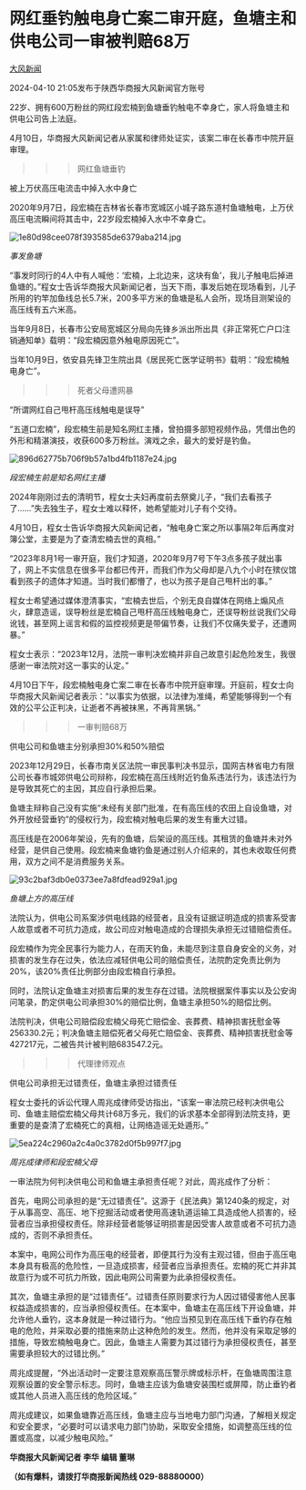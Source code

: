 # 网红垂钓触电身亡案二审开庭，鱼塘主和供电公司一审被判赔68万

[](https://news.qq.com/omn/author/8QMc33he7oYUvzzZ)

[大风新闻](https://news.qq.com/omn/author/8QMc33he7oYUvzzZ)

2024-04-10 21:05发布于陕西华商报大风新闻官方账号

22岁、拥有600万粉丝的网红段宏楠到鱼塘垂钓触电不幸身亡，家人将鱼塘主和供电公司告上法庭。

4月10日，华商报大风新闻记者从家属和律师处证实，该案二审在长春市中院开庭审理。

>>>网红鱼塘垂钓

被上万伏高压电流击中掉入水中身亡

2020年9月7日，段宏楠在吉林省长春市宽城区小城子路东道村鱼塘触电，上万伏高压电流瞬间将其击中，22岁段宏楠掉入水中不幸身亡。

![1e80d98cee078f393585de6379aba214.jpg](https://raw.githubusercontent.com/qqhsx/qqnews_image/main/2024/04/10/网红垂钓触电身亡案二审开庭，鱼塘主和供电公司一审被判赔68万/1e80d98cee078f393585de6379aba214.jpg)

_事发鱼塘_

“事发时同行的4人中有人喊他：‘宏楠，上北边来，这块有鱼’，我儿子触电后掉进鱼塘的。”程女士告诉华商报大风新闻记者，当天下雨，事发后她在现场看到，儿子所用的钓竿加鱼线总长5.7米，200多平方米的鱼塘是私人会所，现场目测架设的高压线有五六米高。

当年9月8日，长春市公安局宽城区分局向先锋乡派出所出具《非正常死亡户口注销通知单》载明：“段宏楠因意外触电原因死亡”。

当年10月9日，依安县先锋卫生院出具《居民死亡医学证明书》载明：“段宏楠触电身亡”。

>>>死者父母遭网暴

“所谓网红自己甩杆高压线触电是误导”

“五道口宏楠”，段宏楠生前是知名网红主播，曾拍摄多部短视频作品，凭借出色的外形和精湛演技，收获600多万粉丝。演戏之余，最大的爱好是钓鱼。

![896d62775b706f9b57a1bd4fb1187e24.jpg](https://raw.githubusercontent.com/qqhsx/qqnews_image/main/2024/04/10/网红垂钓触电身亡案二审开庭，鱼塘主和供电公司一审被判赔68万/896d62775b706f9b57a1bd4fb1187e24.jpg)

_段宏楠生前是知名网红主播_

2024年刚刚过去的清明节，程女士夫妇再度前去祭奠儿子，“我们去看孩子了……”失去独生子，程女士难以释怀，她希望能对儿子有个交待。

4月10日，程女士告诉华商报大风新闻记者，“触电身亡案之所以事隔2年后再度对簿公堂，主要是为了查清宏楠去世的真相。”

“2023年8月1号一审开庭，我们才知道，2020年9月7号下午3点多孩子就出事了，网上不实信息在很多平台都已传开，而我们作为父母却是八九个小时在殡仪馆看到孩子的遗体才知道。当时我们都懵了，也以为孩子是自己甩杆出的事。”

程女士希望通过媒体澄清事实，“宏楠去世后，个别无良自媒体在网络上煽风点火，肆意造谣，误导粉丝是宏楠自己甩杆高压线触电身亡，还误导粉丝说我们父母讹钱，甚至网上谣言和假的监控视频更是带偏节奏，让我们不仅痛失爱子，还遭网暴。”

程女士表示：“2023年12月，法院一审判决宏楠并非自己故意引起危险发生，我很感谢一审法院对这一事实的认定。”

4月10日下午，段宏楠触电身亡案二审在长春市中院开庭审理。开庭前，程女士向华商报大风新闻记者表示：“以事实为依据，以法律为准绳，希望能够得到一个有效的公平公正判决，让逝者不再被抹黑，不再背黑锅。”

>>>一审判赔68万

供电公司和鱼塘主分别承担30%和50%赔偿

2023年12月29日，长春市南关区法院一审民事判决书显示，国网吉林省电力有限公司长春市城郊供电公司辩称，段宏楠在高压线附近钓鱼系违法行为，该违法行为是导致其死亡的主因，其应自行承担后果。

鱼塘主辩称自己没有实施“未经有关部门批准，在有高压线的农田上自设鱼塘，对外开放经营垂钓”的侵权行为，段宏楠对触电后果的发生有重大过错。

高压线是在2006年架设，先有的鱼塘，后架设的高压线。其租赁的鱼塘并未对外经营，是供自己使用。段宏楠来鱼塘钓鱼是通过别人介绍来的，其也未收取任何费用，双方之间不是消费服务关系。

![93c2baf3db0e0373ee7a8fdfead929a1.jpg](https://raw.githubusercontent.com/qqhsx/qqnews_image/main/2024/04/10/网红垂钓触电身亡案二审开庭，鱼塘主和供电公司一审被判赔68万/93c2baf3db0e0373ee7a8fdfead929a1.jpg)

_鱼塘上方的高压线_

法院认为，供电公司系案涉供电线路的经营者，且没有证据证明造成的损害系受害人故意或者不可抗力造成，故公司应对触电造成的合理损失承担无过错赔偿责任。

段宏楠作为完全民事行为能力人，在雨天钓鱼，未能尽到注意自身安全的义务，对损害的发生存在过失，依法应减轻供电公司的赔偿责任，法院酌定免责比例为20%，该20%责任比例部分由段宏楠自行承担。

同时，法院认定鱼塘主对损害后果的发生存在过错。法院根据案件事实以及公安询问笔录，酌定供电公司承担30%的赔偿比例，鱼塘主承担50%的赔偿比例。

法院判决，供电公司赔偿段宏楠父母死亡赔偿金、丧葬费、精神损害抚慰金等256330.2元；判决鱼塘主赔偿死者父母死亡赔偿金、丧葬费、精神损害抚慰金等427217元，二被告共计被判赔683547.2元。

>>>代理律师观点

供电公司承担无过错责任，鱼塘主承担过错责任

程女士委托的诉讼代理人周兆成律师受访指出，“该案一审法院已经判决供电公司、鱼塘主赔偿宏楠父母共计68万多元，我们的诉求基本全部得到法院支持，更重要的是查清了宏楠死亡的真相，让网络造谣无处遁形。”

![5ea224c2960a2c4a0c3782d0f5b997f7.jpg](https://raw.githubusercontent.com/qqhsx/qqnews_image/main/2024/04/10/网红垂钓触电身亡案二审开庭，鱼塘主和供电公司一审被判赔68万/5ea224c2960a2c4a0c3782d0f5b997f7.jpg)

_周兆成律师和段宏楠父母_

一审法院为何判决供电公司和鱼塘主承担责任呢？对此，周兆成作了分析：

首先，电网公司承担的是“无过错责任”。这源于《民法典》第1240条的规定，对于从事高空、高压、地下挖掘活动或者使用高速轨道运输工具造成他人损害的，经营者应当承担侵权责任。除非经营者能够证明损害是因受害人故意或者不可抗力造成的，否则不承担责任。

本案中，电网公司作为高压电的经营者，即便其行为没有主观过错，但由于高压电本身具有极高的危险性，一旦造成损害，经营者应当承担责任。宏楠的死亡并非其故意行为或不可抗力所致，因此电网公司需要为此承担侵权责任。

其次，鱼塘主承担的是“过错责任”。过错责任原则要求行为人因过错侵害他人民事权益造成损害的，应当承担侵权责任。在本案中，鱼塘主在高压线下开设鱼塘，并允许他人垂钓，这本身就是一种过错行为。“他应当预见到在高压线下垂钓存在触电的危险，并采取必要的措施来防止这种危险的发生。然而，他并没有采取足够的措施，导致宏楠触电身亡。因此，鱼塘主人需要为其过错行为承担侵权责任，甚至需要承担较大的过错比例。”

周兆成提醒，“外出活动时一定要注意观察高压警示牌或标示杆，在鱼塘周围注意观察设置的安全警示标志。同时，鱼塘主应该为鱼塘安装围栏或屏障，防止垂钓者或其他人员进入高压线的危险区域。”

周兆成建议，如果鱼塘靠近高压线，鱼塘主应与当地电力部门沟通，了解相关规定和安全要求，“必要时可以请求电力部门协助，采取安全措施，如调整高压线的位置或高度，以减少触电风险。”

**华商报大风新闻记者 李华 编辑 董琳**

**（如有爆料，请拨打华商报新闻热线 029-88880000）**

